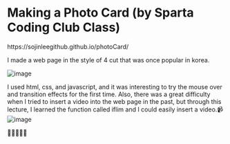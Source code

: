 <h1>Making a Photo Card (by Sparta Coding Club Class)</h1>

<p>https://sojinleegithub.github.io/photoCard/</p>
I made a web page in the style of 4 cut that was once popular in korea.

![image](https://github.com/SojinLeeGithub/photoCard/assets/159878967/ba6821fe-12df-4d2b-9d70-9f662f117128)


I used html, css, and javascript, and it was interesting to try the mouse over and transition effects for the first time. Also, there was a great difficulty when I tried to insert a video into the web page in the past, but through this lecture, I learned the function called iflim and I could easily insert a video.📹
![image](https://github.com/SojinLeeGithub/photoCard/assets/159878967/59a83743-7f9d-49ee-8f77-c5872db0c134)

👏👏👏👏👏
